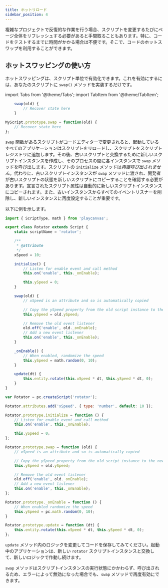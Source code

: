 ```yaml
---
title: ホットリロード
sidebar_position: 4
---
```


複雑なプロジェクトで反復的な作業を行う場合、スクリプトを変更するたびにページ全体をリフレッシュする必要があると手間取ることもあります。特に、コードをテストするまでに時間がかかる場合は不便です。そこで、コードのホットスワップを利用することができます。

## ホットスワッピングの使い方

ホットスワッピングは、スクリプト単位で有効化できます。これを有効にするには、あなたのスクリプトに `swap()` メソッドを実装するだけです。

import Tabs from '@theme/Tabs';
import TabItem from '@theme/TabItem';

<Tabs defaultValue="esm" groupId='script-code'>
<TabItem  value="esm" label="ESM">

```javascript
    swap(old) {
        // Recover state here
    }
```

</TabItem>
<TabItem value="classic" label="Classic">

```javascript
MyScript.prototype.swap = function(old) {
    // Recover state here
};
```

</TabItem>
</Tabs>

`swap` 関数があるスクリプトがコードエディターで変更されると、起動しているすべてのアプリケーションはスクリプトをリロードし、スクリプトをスクリプトレジストリに追加します。その後、古いスクリプトと交換するために新しいスクリプトインスタンスを作成し、そのプロセスの間に各インスタンスで `swap` メソッドを呼び出します。スクリプトの `initialize` メソッドは*再度呼び出されません*。代わりに、古いスクリプトインスタンスが `swap` メソッドに渡され、開発者が古いスクリプトの状態を新しいスクリプトにコピーすることを確認する必要があります。宣言されたスクリプト属性は自動的に新しいスクリプトインスタンスにコピーされます。また、古いインスタンスからすべてのイベントリスナーを削除し、新しいインスタンスに再度設定することが重要です。

以下に例を示します。

<Tabs defaultValue="esm" groupId='script-code'>
<TabItem  value="esm" label="ESM">

```javascript
import { ScriptType, math } from 'playcanvas';

export class Rotator extends Script {
    static scriptName = 'rotator';

    /**
     * @attribute
     */
    xSpeed = 10;

    initialize() {
        // Listen for enable event and call method
        this.on('enable', this._onEnable);

        this.ySpeed = 0;
    }

    swap(old) {
        // xSpeed is an attribute and so is automatically copied

        // Copy the ySpeed property from the old script instance to the new one
        this.ySpeed = old.ySpeed;

        // Remove the old event listener
        old.off('enable', old._onEnable);
        // Add a new event listener
        this.on('enable', this._onEnable);
    }

    _onEnable() {
        // When enabled, randomize the speed
        this.ySpeed = math.random(0, 10);
    }

    update(dt) {
        this.entity.rotate(this.xSpeed * dt, this.ySpeed * dt, 0);
    }
}
```

</TabItem>
<TabItem value="classic" label="Classic">

```javascript
var Rotator = pc.createScript('rotator');

Rotator.attributes.add('xSpeed', { type: 'number', default: 10 });

Rotator.prototype.initialize = function () {
    // Listen for enable event and call method
    this.on('enable', this._onEnable);

    this.ySpeed = 0;
};

Rotator.prototype.swap = function (old) {
    // xSpeed is an attribute and so is automatically copied

    // Copy the ySpeed property from the old script instance to the new one
    this.ySpeed = old.ySpeed;

    // Remove the old event listener
    old.off('enable', old._onEnable);
    // Add a new event listener
    this.on('enable', this._onEnable);
};

Rotator.prototype._onEnable = function () {
    // When enabled randomize the speed
    this.ySpeed = pc.math.random(0, 10);
}

Rotator.prototype.update = function (dt) {
    this.entity.rotate(this.xSpeed * dt, this.ySpeed * dt, 0);
};
```

</TabItem>
</Tabs>

`update` メソッド内のロジックを変更してコードを保存してみてください。起動中のアプリケーションは、新しい `rotator` スクリプトインスタンスと交換して、新しいロジックで作動し続けます。

`swap` メソッドはスクリプトインスタンスの実行状態にかかわらず、呼び出されるため、エラーによって無効になった場合でも、`swap` メソッドで再度有効にできます。

